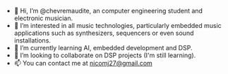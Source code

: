 - 👋 Hi, I’m @chevremaudite, an computer engineering student and electronic musician.
- 👀 I’m interested in all music technologies, particularly embedded music applications such as synthesizers, sequencers or even sound installations.
- 🌱 I’m currently learning AI, embedded development and DSP.
- 💞️ I’m looking to collaborate on DSP projects (I'm still learning).
- 📫 You can contact me at nicomj27@gmail.com
